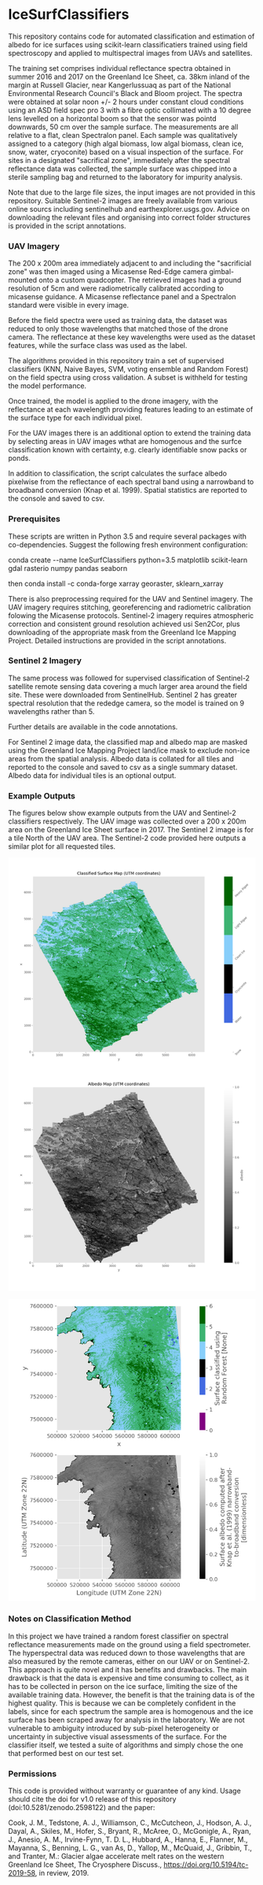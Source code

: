 # IceSurfClassifiers

This repository contains code for automated classification and estimation of albedo for ice surfaces using scikit-learn classificatiers trained using field spectroscopy and applied to multispectral images from UAVs and satellites.

The training set comprises individual reflectance spectra obtained in summer 2016 and 2017 on the Greenland Ice Sheet, ca. 38km inland of the margin at Russell Glacier, near Kangerlussuaq as part of the National Environmental Research Council's Black and Bloom project. The spectra were obtained at solar noon +/- 2 hours under constant cloud conditions using an ASD field spec pro 3 with a fibre optic collimated with a 10 degree lens levelled on a horizontal boom so that the sensor was pointd downwards, 50 cm over the sample surface. The measurements are all relative to a flat, clean Spectralon panel. Each sample was qualitatively assigned to a category (high algal biomass, low algal biomass, clean ice, snow, water, cryoconite) based on a visual inspection of the surface. For sites in a designated "sacrifical zone", immediately after the spectral reflectance data was collected, the sample surface was chipped into a sterile sampling bag and returned to the laboratory for impurity analysis. 

Note that due to the large file sizes, the input images are not provided in this repository. Suitable Sentinel-2 images are freely available from various online sourcs including sentinelhub and earthexplorer.usgs.gov. Advice on downloading the relevant files and organising into correct folder structures is provided in the script annotations.


### UAV Imagery ### 

The 200 x 200m area immediately adjacent to and including the "sacrificial zone" was then imaged using a Micasense Red-Edge camera gimbal-mounted onto a custom quadcopter. The retrieved images had a ground resolution of 5cm and were radiometrically calibrated according to micasense guidance. A Micasense reflectance panel and a Spectralon standard were visible in every image.

Before the field spectra were used as training data, the dataset was reduced to only those wavelengths that matched those of the drone camera. The reflectance at these key wavelengths were used as the dataset features, while the surface class was used as the label.

The algorithms provided in this repository train a set of supervised classifiers (KNN, Naive Bayes, SVM, voting ensemble and Random Forest) on the field spectra using cross validation. A subset is withheld for testing the model performance.

Once trained, the model is applied to the drone imagery, with the reflectance at each wavelength providing features leading to an estimate of the surface type for each individual pixel.

For the UAV images there is an additional option to extend the training data by selecting areas in UAV images wthat are homogenous and the surfce classification known with certainty, e.g. clearly identifiable snow packs or ponds.

In addition to classification, the script calculates the surface albedo pixelwise from the reflectance of each spectral band using a narrowband to broadband conversion (Knap et al. 1999). Spatial statistics are reported to the console and saved to csv.


### Prerequisites ###

These scripts are written in Python 3.5 and require several packages with co-dependencies. Suggest the following fresh environment configuration:

conda create --name IceSurfClassifiers python=3.5 matplotlib scikit-learn gdal rasterio numpy pandas seaborn

then conda install -c conda-forge xarray georaster, sklearn_xarray

There is also preprocessing required for the UAV and Sentinel imagery. The UAV imagery requires stitching, georeferencing and radiometric calibration folowing the Micasense protocols.
Sentinel-2 imagery requires atmospheric correction and consistent ground resolution achieved usi Sen2Cor, plus downloading of the appropriate mask from the Greenland Ice Mapping Project.
Detailed instructions are provided in the script annotations.



### Sentinel 2 Imagery ###

The same process was followed for supervised classification of Sentinel-2 satellite remote sensing data covering a much larger area around the field site. These were downloaded from SentinelHub. Sentinel 2 has greater spectral resolution that the rededge camera, so the model is trained on 9 wavelengths rather than 5. 

Further details are available in the code annotations.


For Sentinel 2 image data, the classified map and albedo map are masked using the Greenland Ice Mapping Project land/ice mask to exclude non-ice areas from the spatial analysis. Albedo data is collated for all tiles and reported to the console and saved to csv as a single summary dataset. Albedo data for individual tiles is an optional output.


### Example Outputs ###

The figures below show example outputs from the UAV and Sentinel-2 classifiers respectively. The UAV image was collected over a 200 x 200m area on the Greenland Ice Sheet surface in 2017. The Sentinel 2 image is for a tile North of the UAV area. The Sentinel-2 code provided here outputs a similar plot for all requested tiles.


![Example output plot from UAV classifiers code](./UAV_Classifier_Example_Plot.png?raw=true/width=10 "Example output plot from UAV classifiers code")

![Example output plot from Sentinel classifiers code](./Sentinel_Classifier_Example_Plot.png?raw=true/width=10 "Example output plot from Sentinel classifiers code")

### Notes on Classification Method ###

In this project we have trained a random forest classifier on spectral reflectance measurements made on the ground using a field spectrometer. The hyperspectral data was reduced down to those wavelengths that are also measured by the remote cameras, either on our UAV or on Sentinel-2. This approach is quite novel and it has benefits and drawbacks. The main drawback is that the data is expensive and time consuming to collect, as it has to be collected in person on the ice surface, limiting the size of the available training data. However, the benefit is that the training data is of the highest quality. This is because we can be completely confident in the labels, since for each spectrum the sample area is homogenous and the ice surface has been scraped away for analysis in the laboratory. We are not vulnerable to ambiguity introduced by sub-pixel heterogeneity or uncertainty in subjective visual assessments of the surface. For the classifier itself, we tested a suite of algorithms and simply chose the one that performed best on our test set. 

### Permissions ###

This code is provided without warranty or guarantee of any kind. Usage should cite the doi for v1.0 release of this repository (doi:10.5281/zenodo.2598122) and the paper:

Cook, J. M., Tedstone, A. J., Williamson, C., McCutcheon, J., Hodson, A. J., Dayal, A., Skiles, M., Hofer, S., Bryant, R., McAree, O., McGonigle, A., Ryan, J., Anesio, A. M., Irvine-Fynn, T. D. L., Hubbard, A., Hanna, E., Flanner, M., Mayanna, S., Benning, L. G., van As, D., Yallop, M., McQuaid, J., Gribbin, T., and Tranter, M.: Glacier algae accelerate melt rates on the western Greenland Ice Sheet, The Cryosphere Discuss., <https://doi.org/10.5194/tc-2019-58>, in review, 2019.
